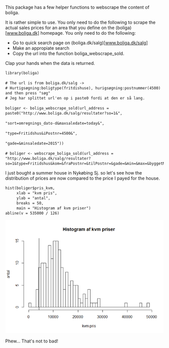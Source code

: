 This package has a few helper functions to webscrape the content of
boliga.

It is rather simple to use. You only need to do the following to scrape
the actual sales prices for an area that you define on the
(boliga)[www.boliga.dk] homepage. You only need to do the following:

-   Go to quick search page on (boliga.dk/salg)[www.boliga.dk/salg]
-   Make an appropiate search
-   Copy the url into the function boliga\_webscrape\_sold.

Clap your hands when the data is returned.

    library(boliga)

    # The url is from boliga.dk/salg -> 
    # Hurtigsøgning:boligtype(fritdishuse), hurigsøgning:postnummer(4500) and then press "søg"
    # Jeg har splittet url'en op i paste0 fordi at den er så lang.

    boliger <- boliga_webscrape_sold(url_address = paste0("http://www.boliga.dk/salg/resultater?so=1&",
                                                          "sort=omregnings_dato-d&maxsaledate=today&",
                                                          "type=Fritidshus&iPostnr=4500&",
                                                          "gade=&minsaledate=2015"))

    # boliger <- webscrape_boliga_sold(url_address = "http://www.boliga.dk/salg/resultater?so=1&type=Fritidshus&kom=&fraPostnr=&tilPostnr=&gade=&min=&max=&byggetMin=&byggetMax=&minRooms=&maxRooms=&minSize=&maxSize=&minsaledate=2014&maxsaledate=today&kode=")

I just bought a summer house in Nykøbing Sj. so let's see how the
distribution of prices are now compared to the price I payed for the
house.

    hist(boliger$pris_kvm, 
         xlab = "kvm pris", 
         ylab = "antal",
         breaks = 50, 
         main = "Histogram af kvm priser")
    abline(v = 535000 / 126)

![](README_files/figure-markdown_strict/kvmplot-1.png)

Phew... That's not to bad!
